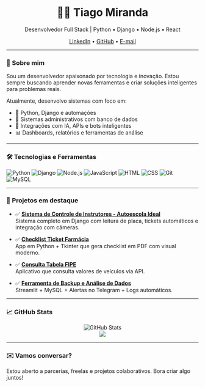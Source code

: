<h1 align="center">👨‍💻 Tiago Miranda</h1>

<p align="center">
  Desenvolvedor Full Stack | Python • Django • Node.js • React
</p>

<p align="center">
  <a href="https://www.linkedin.com/in/tiagomiranda/" target="_blank">LinkedIn</a> •
  <a href="https://github.com/tiagomiranda">GitHub</a> •
  <a href="mailto:seuemail@gmail.com">E-mail</a>
</p>

---

### 🚀 Sobre mim
Sou um desenvolvedor apaixonado por tecnologia e inovação. Estou sempre buscando aprender novas ferramentas e criar soluções inteligentes para problemas reais.

Atualmente, desenvolvo sistemas com foco em:
- 🧠 Python, Django e automações
- 🧾 Sistemas administrativos com banco de dados
- 💬 Integrações com IA, APIs e bots inteligentes
- 📊 Dashboards, relatórios e ferramentas de análise

---

### 🛠️ Tecnologias e Ferramentas

![Python](https://img.shields.io/badge/-Python-3776AB?style=flat&logo=python&logoColor=white)
![Django](https://img.shields.io/badge/-Django-092E20?style=flat&logo=django&logoColor=white)
![Node.js](https://img.shields.io/badge/-Node.js-339933?style=flat&logo=nodedotjs&logoColor=white)
![JavaScript](https://img.shields.io/badge/-JavaScript-F7DF1E?style=flat&logo=javascript&logoColor=black)
![HTML](https://img.shields.io/badge/-HTML5-E34F26?style=flat&logo=html5&logoColor=white)
![CSS](https://img.shields.io/badge/-CSS3-1572B6?style=flat&logo=css3&logoColor=white)
![Git](https://img.shields.io/badge/-Git-F05032?style=flat&logo=git&logoColor=white)
![MySQL](https://img.shields.io/badge/-MySQL-4479A1?style=flat&logo=mysql&logoColor=white)

---

### 🧪 Projetos em destaque

- ✅ **[Sistema de Controle de Instrutores - Autoescola Ideal](https://github.com/tiagomiranda/sistema-autoescola)**  
  Sistema completo em Django com leitura de placa, tickets automáticos e integração com câmeras.

- ✅ **[Checklist Ticket Farmácia](https://github.com/tiagomiranda/checklist-farmacia)**  
  App em Python + Tkinter que gera checklist em PDF com visual moderno.

- ✅ **[Consulta Tabela FIPE](https://github.com/tiagomiranda/tabela-fipe)**  
  Aplicativo que consulta valores de veículos via API.

- ✅ **[Ferramenta de Backup e Análise de Dados](https://github.com/tiagomiranda/db-analyzer)**  
  Streamlit + MySQL + Alertas no Telegram + Logs automáticos.

---

### 📈 GitHub Stats

<p align="center">
  <img src="https://github-readme-stats.vercel.app/api?username=tiagomiranda&show_icons=true&theme=tokyonight" alt="GitHub Stats"/>
  <br/>
  <img src="https://github-readme-stats.vercel.app/api/top-langs/?username=tiagomiranda&layout=compact&theme=tokyonight"/>
</p>

---

### ✉️ Vamos conversar?
Estou aberto a parcerias, freelas e projetos colaborativos. Bora criar algo juntos!


